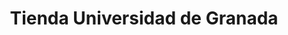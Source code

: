 ---
title: "Tienda Universidad de Granada"
url: /granada/tienda-universidad-de-granada/
shop: tienda rural
---